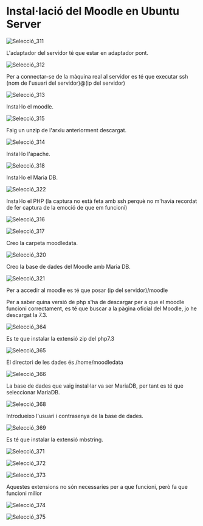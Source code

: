 # Instal·lació del Moodle en Ubuntu Server

![Selecció_311](https://user-images.githubusercontent.com/114162327/203845212-99a548da-9536-4af0-87fb-7e78557b341d.png)

L'adaptador del servidor té que estar en adaptador pont.

![Selecció_312](https://user-images.githubusercontent.com/114162327/203845336-be790b13-a9ac-414c-ac59-ef0864f834f4.png)

Per a connectar-se de la màquina real al servidor es té que executar ssh (nom de l'usuari del servidor)@(ip del servidor)

![Selecció_313](https://user-images.githubusercontent.com/114162327/203845547-f15a9dbe-1555-44bf-8d41-ede5ce68d7a3.png)

Instal·lo el moodle.

![Selecció_315](https://user-images.githubusercontent.com/114162327/203845761-18fb698c-c05a-45ab-8e4f-fc06a62f7952.png)

Faig un unzip de l'arxiu anteriorment descargat.

![Selecció_314](https://user-images.githubusercontent.com/114162327/203845668-b21f86e2-2bdf-4624-8a3b-c0edb6d7a473.png)

Instal·lo l'apache.

![Selecció_318](https://user-images.githubusercontent.com/114162327/203845947-b80e485d-c183-4d1a-94a9-d6ba69f7e113.png)

Instal·lo el Maria DB.

![Selecció_322](https://user-images.githubusercontent.com/114162327/203846298-57bb77dd-7adf-4a38-9a81-5669404847f6.png)

Instal·lo el PHP (la captura no està feta amb ssh perquè no m'havia recordat de fer captura de la emoció de que em funcioni)

![Selecció_316](https://user-images.githubusercontent.com/114162327/203845859-015cc9b7-4e1f-4c18-af50-0ce298eee570.png)

![Selecció_317](https://user-images.githubusercontent.com/114162327/203845900-df72e5e2-e605-4304-9ef4-a63f403b5eea.png)

Creo la carpeta moodledata.

![Selecció_320](https://user-images.githubusercontent.com/114162327/203846014-bf3ad4aa-bc15-4edc-acd5-c68dc98afd43.png)

Creo la base de dades del Moodle amb Maria DB.

![Selecció_321](https://user-images.githubusercontent.com/114162327/203846544-bd6c780b-c5fb-4698-8ce9-48c5067566ab.png)

Per a accedir al moodle es té que posar (ip del servidor)/moodle

Per a saber quina versió de php s'ha de descargar per a que el moodle funcioni correctament, es té que buscar a la pàgina oficial del Moodle, jo he descargat la 7.3.

![Selecció_364](https://user-images.githubusercontent.com/114162327/205093400-3cfcd178-6c8e-41b0-846e-403c7d0c0b7a.png)

Es te que instalar la extensió zip del php7.3

![Selecció_365](https://user-images.githubusercontent.com/114162327/205093586-4a9995c9-c288-4196-b8da-2219744b6541.png)

El directori de les dades és /home/moodledata

![Selecció_366](https://user-images.githubusercontent.com/114162327/205093712-35e40b26-48a4-44b1-ae41-703d0f9d16b2.png)

La base de dades que vaig instal·lar va ser MariaDB, per tant es té que seleccionar MariaDB.

![Selecció_368](https://user-images.githubusercontent.com/114162327/205094016-9ef025d4-d0f3-4b34-bac0-7d9305814e5e.png)

Introdueixo l'usuari i contrasenya de la base de dades.

![Selecció_369](https://user-images.githubusercontent.com/114162327/205094254-171f2250-bf5d-4f4a-a7b2-1d7a82c62a92.png)

Es té que instalar la extensió mbstring.

![Selecció_371](https://user-images.githubusercontent.com/114162327/205095018-d9b8d19e-8430-42d9-90ec-4d7d68093e35.png)

![Selecció_372](https://user-images.githubusercontent.com/114162327/205095047-9427717f-41e5-4471-a3ed-769e55de65e2.png)

![Selecció_373](https://user-images.githubusercontent.com/114162327/205095073-4c1b0ec6-a5c0-4c1e-8941-4738089dee59.png)

Aquestes extensions no són necessaries per a que funcioni, però fa que funcioni millor

![Selecció_374](https://user-images.githubusercontent.com/114162327/205095418-f591c628-6397-4ac1-8d39-99aa7f353d07.png)

![Selecció_375](https://user-images.githubusercontent.com/114162327/205095459-c6f7d363-0bac-4628-9370-c4995d336006.png)



